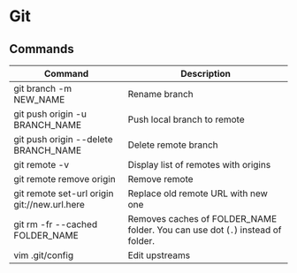 # Git

## Commands

| Command                                      | Description                                                                    |
| -------------------------------------------- | ------------------------------------------------------------------------------ |
| git branch -m NEW_NAME                       | Rename branch                                                                  |
| git push origin -u BRANCH_NAME               | Push local branch to remote                                                    |
| git push origin --delete BRANCH_NAME         | Delete remote branch                                                           |
| git remote -v                                | Display list of remotes with origins                                           |
| git remote remove origin                     | Remove remote                                                                  |
| git remote set-url origin git://new.url.here | Replace old remote URL with new one                                            |
| git rm -fr --cached FOLDER_NAME              | Removes caches of FOLDER_NAME folder. You can use dot (`.`) instead of folder. |
| vim .git/config                              | Edit upstreams                                                                 |
